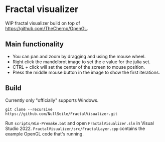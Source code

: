 # Fractal visualizer
WIP fractal visualizer build on top of https://github.com/TheCherno/OpenGL.

## Main functionality

- You can pan and zoom by dragging and using the mouse wheel.
- Right click the mandelbrot image to set the c value for the julia set.
- CTRL + click will set the center of the screen to mouse position.
- Press the middle mouse button in the image to show the first iterations.

## Build

Currently only "officially" supports Windows.

```
git clone --recursive https://github.com/NullSeile/FractalVisualizer.git
```

Run `scripts/Win-Premake.bat` and open `FractalVisualizer.sln` in Visual Studio 2022. `FractalVisualizer/src/FractalLayer.cpp` contains the example OpenGL code that's running.
